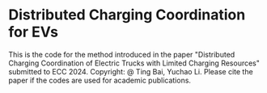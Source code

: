 # Distributed Charging Coordination for EVs
This is the code for the method introduced in the paper 
"Distributed Charging Coordination of Electric Trucks with Limited Charging Resources" submitted to ECC 2024.
Copyright: @ Ting Bai, Yuchao Li.
Please cite the paper if the codes are used for academic publications.
